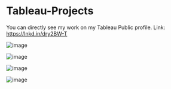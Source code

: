 # Tableau-Projects

You can directly see my work on my Tableau Public profile.
Link: https://lnkd.in/dry2BW-T


![image](https://user-images.githubusercontent.com/64730394/176129999-3d150634-8bcb-4ce4-a68a-2ba736d1b0a0.png)


![image](https://user-images.githubusercontent.com/64730394/176130840-87a94874-a7e8-495e-9a0f-a646b1ef48b0.png)


![image](https://user-images.githubusercontent.com/64730394/176131043-a6c35f93-f23a-4c36-9d05-c340d7c06924.png)


![image](https://user-images.githubusercontent.com/64730394/176131934-aa62e929-e8fc-4c60-80de-088dee46fd50.png)
